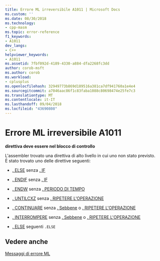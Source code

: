 ```yaml
---
title: Errore ML irreversibile A1011 | Microsoft Docs
ms.custom: ''
ms.date: 08/30/2018
ms.technology:
- cpp-masm
ms.topic: error-reference
f1_keywords:
- A1011
dev_langs:
- C++
helpviewer_keywords:
- A1011
ms.assetid: 7fbf092d-4189-4330-a884-dfa2268fc3dd
author: corob-msft
ms.author: corob
ms.workload:
- cplusplus
ms.openlocfilehash: 32949773b869d189516a381ca7df941760a1e4e4
ms.sourcegitcommit: a7046aac86f1c83faba1088c80698474e25fe7c3
ms.translationtype: MT
ms.contentlocale: it-IT
ms.lasthandoff: 09/04/2018
ms.locfileid: "43690808"
---
```

# <a name="ml-fatal-error-a1011"></a>Errore ML irreversibile A1011

**direttiva deve essere nel blocco di controllo**

L'assembler trovato una direttiva di alto livello in cui uno non stato previsto. È stato trovato uno delle direttive seguenti:

- [. ELSE](../../assembler/masm/dot-else.md) senza [. IF](../../assembler/masm/dot-if.md)

- [. ENDIF](../../assembler/masm/dot-endif.md) senza [. IF](../../assembler/masm/dot-if.md)

- [. ENDW](../../assembler/masm/dot-endw.md) senza [. PERIODO DI TEMPO](../../assembler/masm/dot-while.md)

- [. UNTILCXZ](../../assembler/masm/dot-untilcxz.md) senza [. RIPETERE L'OPERAZIONE](../../assembler/masm/dot-repeat.md)

- [. CONTINUARE](../../assembler/masm/dot-continue.md) senza [. Sebbene](../../assembler/masm/dot-while.md) o [. RIPETERE L'OPERAZIONE](../../assembler/masm/dot-repeat.md)

- [. INTERROMPERE](../../assembler/masm/dot-break.md) senza [. Sebbene](../../assembler/masm/dot-while.md) o [. RIPETERE L'OPERAZIONE](../../assembler/masm/dot-repeat.md)

- [. ELSE](../../assembler/masm/dot-else.md) seguenti `.ELSE`

## <a name="see-also"></a>Vedere anche

[Messaggi di errore ML](../../assembler/masm/ml-error-messages.md)<br/>